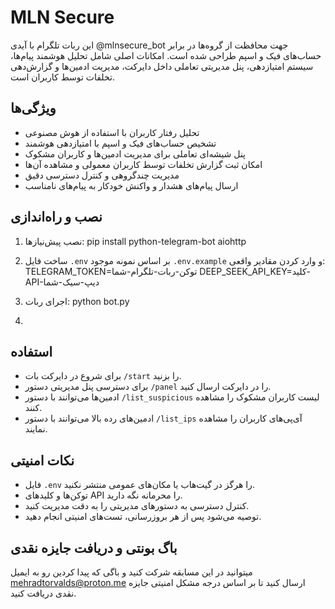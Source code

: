# MLN Secure
این ربات تلگرام با آیدی @mlnsecure_bot جهت محافظت از گروه‌ها در برابر حساب‌های فیک و اسپم طراحی شده است. امکانات اصلی شامل تحلیل هوشمند پیام‌ها، سیستم امتیازدهی، پنل مدیریتی تعاملی داخل دایرکت، مدیریت ادمین‌ها و گزارش‌دهی تخلفات توسط کاربران است.

## ویژگی‌ها

- تحلیل رفتار کاربران با استفاده از هوش مصنوعی
- تشخیص حساب‌های فیک و اسپم با امتیازدهی هوشمند
- پنل شیشه‌ای تعاملی برای مدیریت ادمین‌ها و کاربران مشکوک
- امکان ثبت گزارش تخلفات توسط کاربران معمولی و مشاهده آن‌ها
- مدیریت چندگروهی و کنترل دسترسی دقیق
- ارسال پیام‌های هشدار و واکنش خودکار به پیام‌های نامناسب

## نصب و راه‌اندازی

1. نصب پیش‌نیازها: pip install python-telegram-bot aiohttp

2. ساخت فایل `.env` بر اساس نمونه موجود `.env.example` و وارد کردن مقادیر واقعی:
TELEGRAM_TOKEN=توکن-ربات-تلگرام-شما DEEP_SEEK_API_KEY=کلید-API-دیپ-سیک-شما

3. اجرای ربات: python bot.py
4. 
## استفاده

- برای شروع در دایرکت بات `/start` را بزنید.
- برای دسترسی پنل مدیریتی دستور `/panel` را در دایرکت ارسال کنید.
- ادمین‌ها می‌توانند با دستور `/list_suspicious` لیست کاربران مشکوک را مشاهده کنند.
- ادمین‌های رده بالا می‌توانند با دستور `/list_ips` آی‌پی‌های کاربران را مشاهده نمایند.

## نکات امنیتی

- فایل `.env` را هرگز در گیت‌هاب یا مکان‌های عمومی منتشر نکنید.
- توکن‌ها و کلیدهای API را محرمانه نگه دارید.
- کنترل دسترسی به دستورهای مدیریتی را به دقت مدیریت کنید.
- توصیه می‌شود پس از هر بروزرسانی، تست‌های امنیتی انجام دهید.

## باگ بونتی و دریافت جایزه نقدی

میتوانید در این مسابقه شرکت کنید و باگی که پیدا کردین رو به ایمیل mehradtorvalds@proton.me ارسال کنید تا بر اساس درجه مشکل امنیتی جایزه نقدی دریافت کنید.

